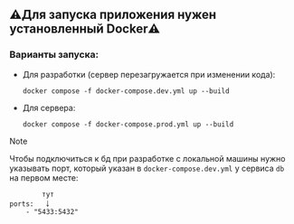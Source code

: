## ⚠️Для запуска приложения нужен установленный Docker⚠️
### Варианты запуска:
- Для разработки (сервер перезагружается при изменении кода):
    ```
   docker compose -f docker-compose.dev.yml up --build
    ```
- Для сервера:
    ```
   docker compose -f docker-compose.prod.yml up --build
    ```
 >[!NOTE]
 > Чтобы подключиться к бд при разработке с локальной машины нужно указывать порт, который указан в `docker-compose.dev.yml` у сервиса `db` на первом месте:
 > ```    
 >         тут
 > ports:   ￬
 >     - "5433:5432" 
 > ```   
